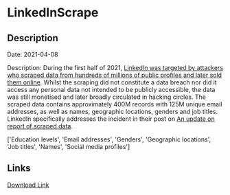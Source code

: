 # LinkedInScrape

## Description

Date: 2021-04-08

Description:
During the first half of 2021, <a href="https://www.businessinsider.com.au/linkedin-data-scraped-500-million-users-for-sale-online-2021-4" target="_blank" rel="noopener">LinkedIn was targeted by attackers who scraped data from hundreds of millions of public profiles and later sold them online</a>. Whilst the scraping did not constitute a data breach nor did it access any personal data not intended to be publicly accessible, the data was still monetised and later broadly circulated in hacking circles. The scraped data contains approximately 400M records with 125M unique email addresses, as well as names, geographic locations, genders and job titles. LinkedIn specifically addresses the incident in their post on <a href="https://news.linkedin.com/2021/june/an-update-from-linkedin" target="_blank" rel="noopener">An update on report of scraped data</a>.


['Education levels', 'Email addresses', 'Genders', 'Geographic locations', 'Job titles', 'Names', 'Social media profiles']

## Links

[Download Link](https://link-to.net/1229997/766.4873027471733/dynamic/?r=aHR0cHM6Ly93d3cubWVkaWFmaXJlLmNvbS92aWV3L25meGZVN2k1RmVKcm92Qy9saW5rZWRpbi5jb20vZmlsZQ==)
